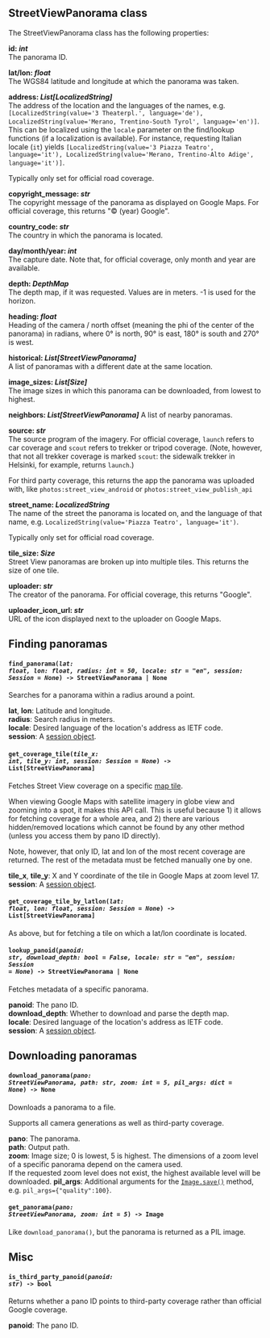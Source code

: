 ## StreetViewPanorama class

The StreetViewPanorama class has the following properties:

**id: *int***  
The panorama ID.

**lat/lon: *float***  
The WGS84 latitude and longitude at which the panorama was taken.

**address: *List[LocalizedString]***  
The address of the location and the languages of the names, e.g. `[LocalizedString(value='3 Theaterpl.', language='de'), LocalizedString(value='Merano, Trentino-South Tyrol', language='en')]`.
This can be localized using the `locale` parameter on the find/lookup functions (if a localization is available). For instance,
requesting Italian locale (`it`) yields `[LocalizedString(value='3 Piazza Teatro', language='it'), LocalizedString(value='Merano, Trentino-Alto Adige', language='it')]`.

Typically only set for official road coverage.

**copyright_message: *str***  
The copyright message of the panorama as displayed on Google Maps. For official coverage, this returns "© (year) Google".

**country_code: *str***  
The country in which the panorama is located.

**day/month/year: *int***  
The capture date. Note that, for official coverage, only month and year are available.

**depth: *DepthMap***  
The depth map, if it was requested. Values are in meters. -1 is used for the horizon.

**heading: *float***  
Heading of the camera / north offset (meaning the phi of the center of the panorama) in radians, where 0° is north, 90° is east, 180° is south and 270° is west.

**historical: *List[StreetViewPanorama]***  
A list of panoramas with a different date at the same location.

**image_sizes: *List[Size]***  
The image sizes in which this panorama can be downloaded, from lowest to highest.

**neighbors: *List[StreetViewPanorama]*** 
A list of nearby panoramas.

**source: *str***  
The source program of the imagery. For official coverage, `launch` refers to car coverage and `scout` refers to trekker or tripod coverage. (Note, however,
that not all trekker coverage is marked `scout`: the sidewalk trekker in Helsinki, for example, returns `launch`.)

For third party coverage, this returns the app the panorama was uploaded with, like `photos:street_view_android` or `photos:street_view_publish_api`

**street_name: *LocalizedString***  
The name of the street the panorama is located on, and the language of that name, e.g. `LocalizedString(value='Piazza Teatro', language='it')`.

Typically only set for official road coverage.

**tile_size: *Size***  
Street View panoramas are broken up into multiple tiles. This returns the size of one tile.

**uploader: *str***  
The creator of the panorama. For official coverage, this returns "Google".

**uploader_icon_url: *str***  
URL of the icon displayed next to the uploader on Google Maps.


## Finding panoramas

#### <code>find_panorama(<em>lat: float, lon: float, radius: int = 50, locale: str = "en", session: Session = None</em>) -> StreetViewPanorama | None</code>
Searches for a panorama within a radius around a point.

**lat**, **lon**: Latitude and longitude.  
**radius**: Search radius in meters.  
**locale**: Desired language of the location's address as IETF code.  
**session**: A [session object](https://docs.python-requests.org/en/master/user/advanced/#session-objects).

#### <code>get_coverage_tile(<em>tile_x: int, tile_y: int, session: Session = None</em>) -> List[StreetViewPanorama]</code>
Fetches Street View coverage on a specific [map tile](https://developers.google.com/maps/documentation/javascript/coordinates).

When viewing Google Maps with satellite imagery in globe view and zooming into a spot, it makes this API call. This is useful because 1) it allows for fetching coverage for a whole area, and 2) there are various hidden/removed locations which cannot be found by any other method (unless you access them by pano ID directly).

Note, however, that only ID, lat and lon of the most recent coverage are returned. The rest of the metadata must be fetched manually one by one.

**tile_x**, **tile_y**: X and Y coordinate of the tile in Google Maps at zoom level 17.  
**session**: A [session object](https://docs.python-requests.org/en/master/user/advanced/#session-objects).

#### <code>get_coverage_tile_by_latlon(<em>lat: float, lon: float, session: Session = None</em>) -> List[StreetViewPanorama]</code>
As above, but for fetching a tile on which a lat/lon coordinate is located.

#### <code>lookup_panoid(<em>panoid: str, download_depth: bool = False, locale: str = "en", session: Session = None</em>) -> StreetViewPanorama | None</code>
Fetches metadata of a specific panorama.

**panoid**: The pano ID.  
**download_depth**: Whether to download and parse the depth map.  
**locale**: Desired language of the location's address as IETF code.  
**session**: A [session object](https://docs.python-requests.org/en/master/user/advanced/#session-objects).  


## Downloading panoramas

#### <code>download_panorama(<em>pano: StreetViewPanorama, path: str, zoom: int = 5, pil_args: dict = None</em>) -> None</code>
Downloads a panorama to a file.

Supports all camera generations as well as third-party coverage.

**pano**: The panorama.  
**path**: Output path.  
**zoom**: Image size; 0 is lowest, 5 is highest. The dimensions of a zoom level of a specific panorama depend on the camera used.  
If the requested zoom level does not exist, the highest available level will be downloaded.
**pil_args**: Additional arguments for the [`Image.save()`](https://pillow.readthedocs.io/en/stable/reference/Image.html#PIL.Image.Image.save) method, e.g. `pil_args={"quality":100}`.

#### <code>get_panorama(<em>pano: StreetViewPanorama, zoom: int = 5</em>) -> Image</code>
Like `download_panorama()`, but the panorama is returned as a PIL image.


## Misc

#### <code>is_third_party_panoid(<em>panoid: str</em>) -> bool</code>
Returns whether a pano ID points to third-party coverage rather than official Google coverage.

**panoid**: The pano ID.
